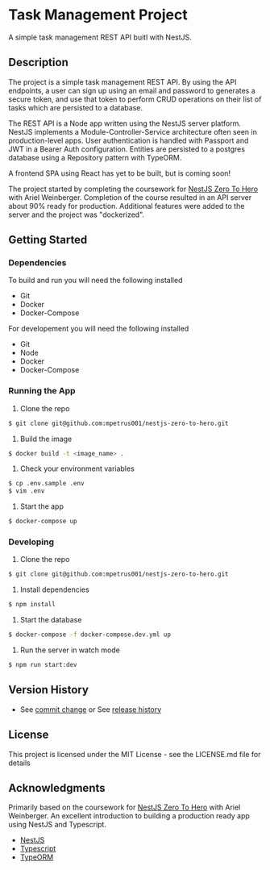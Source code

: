 # Task Management Project

A simple task management REST API buitl with NestJS.

## Description

The project is a simple task management REST API. By using the API endpoints, a user can sign up using an email and password to generates a secure token, and use that token to perform CRUD operations on their list of tasks which are persisted to a database.

The REST API is a Node app written using the NestJS server platform. NestJS implements a Module-Controller-Service architecture often seen in production-level apps. User authentication is handled with Passport and JWT in a Bearer Auth configuration. Entities are persisted to a postgres database using a Repository pattern with TypeORM.

A frontend SPA using React has yet to be built, but is coming soon!

The project started by completing the coursework for [NestJS Zero To Hero](https://www.udemy.com/course/nestjs-zero-to-hero) with Ariel Weinberger. Completion of the course resulted in an API server about 90% ready for production. Additional features were added to the server and the project was "dockerized".

## Getting Started

### Dependencies

To build and run you will need the following installed

- Git
- Docker
- Docker-Compose

For developement you will need the following installed

- Git
- Node
- Docker
- Docker-Compose

### Running the App

1. Clone the repo

```bash
$ git clone git@github.com:mpetrus001/nestjs-zero-to-hero.git
```

1. Build the image

```bash
$ docker build -t <image_name> .
```

1. Check your environment variables

```bash
$ cp .env.sample .env
$ vim .env
```

1. Start the app

```bash
$ docker-compose up
```

### Developing

1. Clone the repo

```bash
$ git clone git@github.com:mpetrus001/nestjs-zero-to-hero.git
```

1. Install dependencies

```bash
$ npm install
```

1. Start the database

```bash
$ docker-compose -f docker-compose.dev.yml up
```

1. Run the server in watch mode

```bash
$ npm run start:dev
```

## Version History

- See [commit change]() or See [release history]()

## License

This project is licensed under the MIT License - see the LICENSE.md file for details

## Acknowledgments

Primarily based on the coursework for [NestJS Zero To Hero](https://www.udemy.com/course/nestjs-zero-to-hero) with Ariel Weinberger. An excellent introduction to building a production ready app using NestJS and Typescript.

- [NestJS](https://docs.nestjs.com/)
- [Typescript](https://www.typescriptlang.org/)
- [TypeORM](https://typeorm.io/#/)
